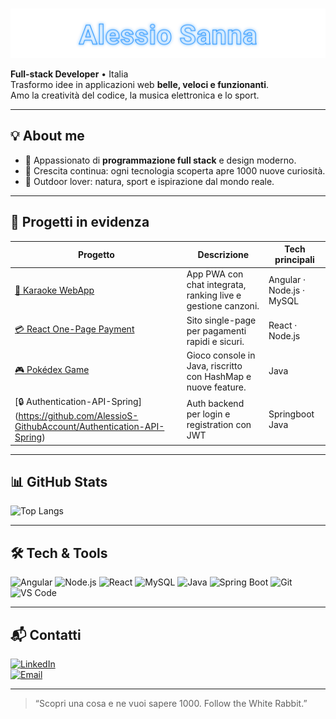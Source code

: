 # <p align="center">
  <img src="alessio-sanna-neon-outline.svg" alt="Alessio Sanna" width="800">
</p>

**Full-stack Developer** • Italia  
Trasformo idee in applicazioni web **belle, veloci e funzionanti**.  
Amo la creatività del codice, la musica elettronica e lo sport.

---

## 💡 About me
- 🧩 Appassionato di **programmazione full stack** e design moderno.
- 🚀 Crescita continua: ogni tecnologia scoperta apre 1000 nuove curiosità.
- 🌿 Outdoor lover: natura, sport e ispirazione dal mondo reale.

---

## 🚀 Progetti in evidenza
| Progetto | Descrizione | Tech principali |
|----------|------------|-----------------|
| [🎤 Karaoke WebApp](https://github.com/AlessioS-GithubAccount/Karaoke-App) | App PWA con chat integrata, ranking live e gestione canzoni. | Angular · Node.js · MySQL |
| [💳 React One-Page Payment](https://github.com/AlessioS-GithubAccount/The-Pizza-House-) | Sito single-page per pagamenti rapidi e sicuri. | React · Node.js |
| [🎮 Pokédex Game](https://github.com/AlessioS-GithubAccount/POKEDEX_Java) | Gioco console in Java, riscritto con HashMap e nuove feature. | Java |
| [🔒 Authentication-API-Spring] (https://github.com/AlessioS-GithubAccount/Authentication-API-Spring) | Auth backend per login e registration con JWT | Springboot Java

---


## 📊 GitHub Stats

![Top Langs](https://github-readme-stats.vercel.app/api/top-langs/?username=AlessioS-GithubAccount&layout=compact&theme=radical)

---

## 🛠️ Tech & Tools
![Angular](https://img.shields.io/badge/-Angular-DD0031?logo=angular&logoColor=white)
![Node.js](https://img.shields.io/badge/-Node.js-339933?logo=node.js&logoColor=white)
![React](https://img.shields.io/badge/-React-61DAFB?logo=react&logoColor=black)
![MySQL](https://img.shields.io/badge/-MySQL-4479A1?logo=mysql&logoColor=white)
![Java](https://img.shields.io/badge/-Java-007396?logo=java&logoColor=white)
![Spring Boot](https://img.shields.io/badge/-Spring%20Boot-6DB33F?logo=springboot&logoColor=white)
![Git](https://img.shields.io/badge/-Git-F05032?logo=git&logoColor=white)
![VS Code](https://img.shields.io/badge/-VS%20Code-007ACC?logo=visual-studio-code&logoColor=white)

---

## 📬 Contatti
[![LinkedIn](https://img.shields.io/badge/-LinkedIn-0A66C2?logo=linkedin&logoColor=white)](https://www.linkedin.com/in/alessiosanna/)  
[![Email](https://img.shields.io/badge/-Email-D14836?logo=gmail&logoColor=white)](mailto:noticebox.job@outlook.com)

---

> “Scopri una cosa e ne vuoi sapere 1000. Follow the White Rabbit.”
